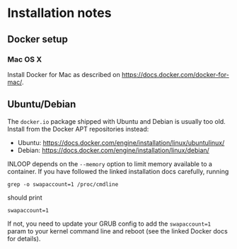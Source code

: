 Installation notes
==================

## Docker setup

### Mac OS X

Install Docker for Mac as described on https://docs.docker.com/docker-for-mac/.


## Ubuntu/Debian

The `docker.io` package shipped with Ubuntu and Debian is usually too old. Install from the Docker
APT repositories instead:

* Ubuntu: https://docs.docker.com/engine/installation/linux/ubuntulinux/
* Debian: https://docs.docker.com/engine/installation/linux/debian/

INLOOP depends on the `--memory` option to limit memory available to a container.  If you have
followed the linked installation docs carefully, running

    grep -o swapaccount=1 /proc/cmdline

should print

    swapaccount=1

If not, you need to update your GRUB config to add the `swapaccount=1` param to your kernel command
line and reboot (see the linked Docker docs for details).

